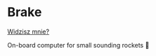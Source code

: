 # Brake
<a href = "https://www.youtube.com/watch?v=YrVOckPa_oU">Widzisz mnie?</a>


On-board computer for small sounding rockets 🚀
